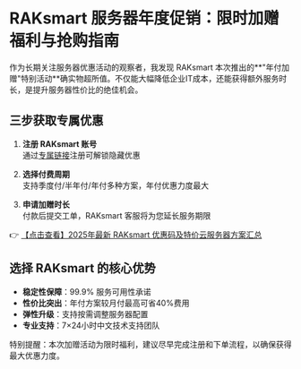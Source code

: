 # RAKsmart 服务器年度促销：限时加赠福利与抢购指南

作为长期关注服务器优惠活动的观察者，我发现 RAKsmart 本次推出的**"年付加赠"特别活动**确实物超所值。不仅能大幅降低企业IT成本，还能获得额外服务时长，是提升服务器性价比的绝佳机会。

## 三步获取专属优惠

1. **注册 RAKsmart 账号**  
   通过[专属链接](https://bit.ly/raksmart)注册可解锁隐藏优惠

2. **选择付费周期**  
   支持季度付/半年付/年付多种方案，年付优惠力度最大

3. **申请加赠时长**  
   付款后提交工单，RAKsmart 客服将为您延长服务期限

👉 [【点击查看】2025年最新 RAKsmart 优惠码及特价云服务器方案汇总](https://bit.ly/raksmart)

## 选择 RAKsmart 的核心优势

- **稳定性保障**：99.9% 服务可用性承诺
- **性价比突出**：年付方案较月付最高可省40%费用
- **弹性升级**：支持按需调整服务器配置
- **专业支持**：7×24小时中文技术支持团队

特别提醒：本次加赠活动为限时福利，建议尽早完成注册和下单流程，以确保获得最大优惠力度。